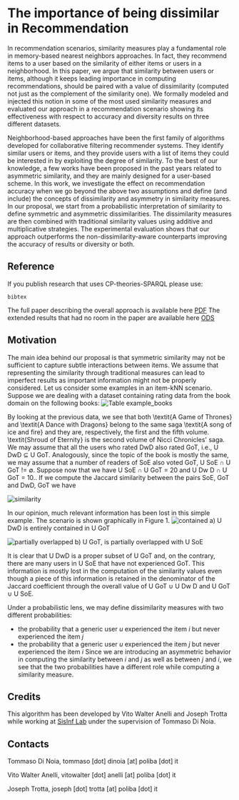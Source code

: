 # The importance of being dissimilar in Recommendation

In recommendation scenarios, similarity measures play a fundamental role in memory-based nearest neighbors approaches. In fact, they recommend items to a user based on the similarity of either items or users in a neighborhood. In this paper, we argue that similarity between users or items, although it keeps leading importance in computing recommendations, should be paired with a value of dissimilarity (computed not just as the complement of the similarity one). We formally modeled and injected this notion in some of the most used similarity measures and evaluated our approach in a recommendation scenario showing its effectiveness with respect to accuracy and diversity results on three different datasets.

Neighborhood-based approaches have been the first family of algorithms developed for collaborative filtering recommender systems. They identify similar users or items, and they provide users with a list of items they could be interested in by exploiting the degree of similarity. To the best of our knowledge, a few works have been proposed in the past years related to asymmetric similarity, and they are mainly designed for a user-based scheme.
In this work, we investigate the effect on recommendation accuracy when we go beyond the above two assumptions and define (and include) the concepts of dissimilarity and asymmetry in similarity measures. In our proposal, we start from a probabilistic interpretation of similarity to define symmetric and asymmetric dissimilarities. The dissimilarity measures are then combined with traditional similarity values using additive and multiplicative strategies. The experimental evaluation shows that our approach outperforms the non-dissimilarity-aware counterparts improving the accuracy of results or diversity or both.

## Reference
If you publish research that uses CP-theories-SPARQL please use:
~~~
bibtex
~~~
The full paper describing the overall approach is available here [PDF](link)
The extended results that had no room in the paper are available here [ODS](https://github.com/vitowalteranelli/The-importance-of-being-dissimilar-in-Recommendation/blob/master/ImportanceOfBeingDissimilar.ods)

## Motivation
The main idea behind our proposal is that symmetric similarity may not be sufficient to capture subtle interactions between items. We assume that representing the similarity through traditional measures can lead to imperfect results as important information might not be properly considered. 
Let us consider some examples in an item-kNN scenario. Suppose we are dealing with a dataset containing rating data from the book domain on the following books: 
![Table example_books](https://github.com/vitowalteranelli/The-importance-of-being-dissimilar-in-Recommendation/blob/master/imgs/books.png)

By looking at the previous data, we see that both \textit{A Game of Thrones} and \textit{A Dance with Dragons} belong to the same saga \textit{A song of ice and fire} and they are, respectively, the first and the fifth volume. \textit{Shroud of Eternity} is the second volume of Nicci Chronicles' saga. We may assume that all the users who rated DwD also rated GoT, i.e., U DwD ⊆ U GoT. Analogously, since the topic of the book is mostly the same, we may assume that a number of readers of SoE also voted GoT, U SoE ∩ U GoT != ∅. Suppose now that we have U SoE ∩ U GoT = 20 and U Dw D ∩ U GoT = 10.. If we compute the Jaccard similarity between the pairs  SoE, GoT and DwD, GoT we have

![similarity](https://github.com/vitowalteranelli/The-importance-of-being-dissimilar-in-Recommendation/blob/master/imgs/similarity.png)

In our opinion, much relevant information has been lost in this simple example. The scenario is shown graphically in Figure 1. 
![contained](https://github.com/vitowalteranelli/The-importance-of-being-dissimilar-in-Recommendation/blob/master/imgs/smallInsideBig_.png)
a) U DwD is entirely contained in U GoT

![partially overlapped](https://github.com/vitowalteranelli/The-importance-of-being-dissimilar-in-Recommendation/blob/master/imgs/smallIntersection_.png)
b) U GoT, is partially overlapped with U SoE

It is clear that U DwD is a proper subset of U GoT and, on the contrary, there are many users in U SoE that have not experienced GoT. This information is mostly lost in the computation of the similarity values even though a piece of this information is retained in the denominator of the Jaccard coefficient through the overall value of U GoT ∪ U Dw D and U GoT ∪ U SoE. 

Under a probabilistic lens, we may define dissimilarity measures with two different probabilities:
- the probability that a generic user _u_ experienced the item _i_ but never experienced the item _j_
- the probability that a generic user _u_ experienced the item _j_ but never experienced the item _i_
Since we are introducing an asymmetric behavior in computing the similarity between _i_ and _j_ as well as between _j_ and _i_, we see that the two probabilities have a different role while computing a similarity measure.


## Credits
This algorithm has been developed by Vito Walter Anelli and Joseph Trotta while working at [SisInf Lab](http://sisinflab.poliba.it) under the supervision of Tommaso Di Noia.  

## Contacts

   Tommaso Di Noia, tommaso [dot] dinoia [at] poliba [dot] it  
   
   Vito Walter Anelli, vitowalter [dot] anelli [at] poliba [dot] it 
   
   Joseph Trotta, joseph [dot] trotta [at] poliba [dot] it 
